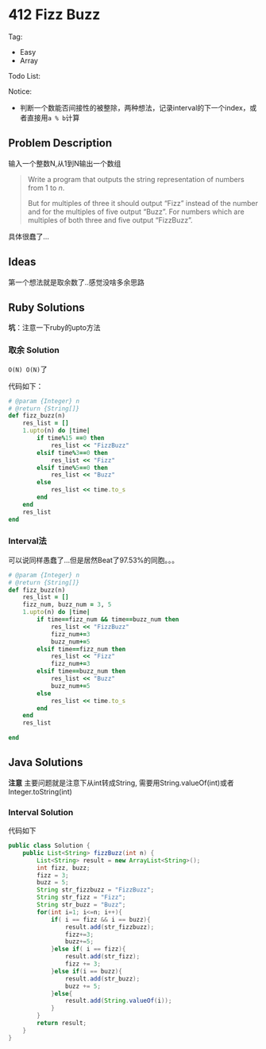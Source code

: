 # 412 Fizz Buzz

Tag:

- Easy
- Array

Todo List:



Notice:

- 判断一个数能否间接性的被整除，两种想法，记录interval的下一个index，或者直接用`a % b`计算

## Problem Description

输入一个整数N,从1到N输出一个数组

> Write a program that outputs the string representation of numbers from 1 to *n*.
>
> But for multiples of three it should output “Fizz” instead of the number and for the multiples of five output “Buzz”. For numbers which are multiples of both three and five output “FizzBuzz”.

具体很蠢了...

## Ideas

第一个想法就是取余数了..感觉没啥多余思路

## Ruby Solutions

**坑**：注意一下ruby的upto方法



### 取余 Solution 

`O(N) O(N)`了

代码如下：

```ruby
# @param {Integer} n
# @return {String[]}
def fizz_buzz(n)
    res_list = []
    1.upto(n) do |time|
        if time%15 ==0 then
            res_list << "FizzBuzz"
        elsif time%3==0 then
            res_list << "Fizz"
        elsif time%5==0 then
            res_list << "Buzz"
        else
            res_list << time.to_s
        end
    end
    res_list
end
```

### Interval法

可以说同样愚蠢了...但是居然Beat了97.53%的同胞。。。

```ruby
# @param {Integer} n
# @return {String[]}
def fizz_buzz(n)
    res_list = []
    fizz_num, buzz_num = 3, 5
    1.upto(n) do |time|
        if time==fizz_num && time==buzz_num then
            res_list << "FizzBuzz"
            fizz_num+=3
            buzz_num+=5
        elsif time==fizz_num then
            res_list << "Fizz"
            fizz_num+=3
        elsif time==buzz_num then
            res_list << "Buzz"
            buzz_num+=5
        else
            res_list << time.to_s
        end
    end
    res_list
        
end
```





## Java Solutions

**注意** 主要问题就是注意下从int转成String, 需要用String.valueOf(int)或者Integer.toString(int)

### Interval Solution

代码如下

```java
public class Solution {
    public List<String> fizzBuzz(int n) {
        List<String> result = new ArrayList<String>();
        int fizz, buzz;
        fizz = 3;
        buzz = 5;
        String str_fizzbuzz = "FizzBuzz";
        String str_fizz = "Fizz";
        String str_buzz = "Buzz";
        for(int i=1; i<=n; i++){
            if( i == fizz && i == buzz){
                result.add(str_fizzbuzz);
                fizz+=3;
                buzz+=5;
            }else if( i == fizz){
                result.add(str_fizz);
                fizz += 3;
            }else if(i == buzz){
                result.add(str_buzz);
                buzz += 5;
            }else{
                result.add(String.valueOf(i));
            }
        }
        return result;
    }
}
```

